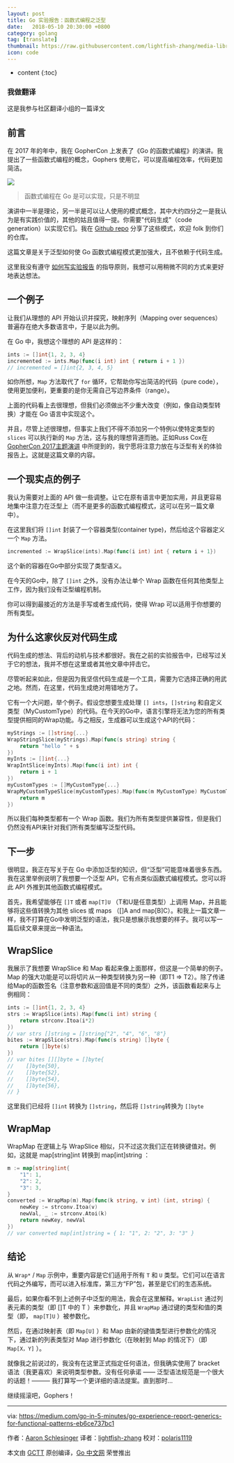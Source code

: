 ```yaml
---
layout: post
title: Go 实验报告：函数式编程之泛型
date:   2018-05-10 20:30:00 +0800
category: golang
tag: [translate]
thumbnail: https://raw.githubusercontent.com/lightfish-zhang/media-library/master/image/2018/gopher-4.jpg
icon: code
---
```



* content
{:toc}

### 我做翻译

这是我参与社区翻译小组的一篇译文

## 前言

在 2017 年的年中，我在 GopherCon 上发表了《Go 的函数式编程》的演讲。我提出了一些函数式编程的概念，Gophers 使用它，可以提高编程效率，代码更加简洁。

![](https://raw.githubusercontent.com/studygolang/gctt-images/master/go-experience-report-generics-for-functional-patterns/functional-programming-in-go.jpeg)

> 函数式编程在 Go 是可以实现，只是不明显

演讲中一半是理论，另一半是可以让人使用的模式概念，其中大约四分之一是我认为是有实践价值的，其他的姑且值得一提。你需要"代码生成"（code generation）以实现它们。我在 [Github repo](https://github.com/go-functional/core) 分享了这些模式，欢迎 folk 到你们的仓库。

这篇文章是关于泛型如何使 Go 函数式编程模式更加强大，且不依赖于代码生成。

这里我没有遵守 [如何写实验报告](https://github.com/golang/go/wiki/ExperienceReports) 的指导原则，我想可以用稍微不同的方式来更好地表达想法。

## 一个例子

让我们从理想的 API 开始认识并探究，映射序列（Mapping over sequences）普遍存在绝大多数语言中，于是以此为例。

在 Go 中，我想这个理想的 API 是这样的：

```go
ints := []int{1, 2, 3, 4}
incremented := ints.Map(func(i int) int { return i + 1 })
// incremented = []int{2, 3, 4, 5}
```

如你所想，`Map` 方法取代了 `for` 循环，它帮助你写出简洁的代码（pure code），使用更加便利，更重要的是你无需自己写边界条件（range）。

上面的代码看上去很理想，但我们必须做出不少重大改变（例如，像自动类型转换）才能在 Go 语言中实现这个。

并且，尽管上述很理想，但事实上我们不得不添加另一个特例以使特定类型的 `slices` 可以执行新的 `Map` 方法，这与我的理想背道而驰。正如Russ Cox在 [GopherCon 2017主题演讲](https://www.youtube.com/watch?v=0Zbh_vmAKvk) 中所提到的，我宁愿将注意力放在与泛型有关的体验报告上。这就是这篇文章的内容。

## 一个现实点的例子

我认为需要对上面的 API 做一些调整。让它在原有语言中更加实用，并且更容易地集中注意力在泛型上（而不是更多的函数式编程模式，这可以在另一篇文章中）。

在这里我们将 `[]int` 封装了一个容器类型(container type)，然后给这个容器定义一个 `Map` 方法。

```go
incremented := WrapSlice(ints).Map(func(i int) int { return i + 1})
```

这个新的容器在Go中部分实现了类型语义。

在今天的Go中，除了 `[]int` 之外，没有办法让单个 Wrap 函数在任何其他类型上工作，因为我们没有泛型编程机制。

你可以得到最接近的方法是手写或者生成代码，使得 Wrap 可以适用于你想要的所有类型。

## 为什么这家伙反对代码生成

代码生成的想法、背后的动机与技术都很好。我在之前的实验报告中，已经写过关于它的想法，我并不想在这里或者其他文章中抨击它。

尽管听起来如此，但是因为我坚信代码生成是一个工具，需要为它选择正确的用武之地。然而，在这里，代码生成绝对用错地方了。

它有一个大问题，举个例子。假设您想要生成处理 `[] ints`，`[]string` 和自定义类型（MyCustomType）的代码。在今天的Go中，语言引擎将无法为您的所有类型提供相同的Wrap功能。与之相反，生成器可以生成这个API的代码：

```go
myStrings := []string{...}
WrapStringSlice(myStrings).Map(func(s string) string {
    return "hello " + s
})
myInts := []int{...}
WrapIntSlice(myInts).Map(func(i int) int {
    return i + 1
})
myCustomTypes := []MyCustomType{...}
WrapMyCustomTypeSlice(myCustomTypes).Map(func(m MyCustomType) MyCustomType {
    return m
})
```

所以我们每种类型都有一个 Wrap 函数。我们为所有类型提供兼容性，但是我们仍然没有API来针对我们所有类型编写泛型代码。

## 下一步

很明显，我正在写关于在 Go 中添加泛型的知识，但“泛型”可能意味着很多东西。我在这里举例说明了我想要一个泛型 API，它有点类似函数式编程模式。您可以将此 API 外推到其他函数式编程模式。

首先，我希望能够在 `[]T` 或者 `map[T]U` （T和U是任意类型）上调用 Map，并且能够将这些值转换为其他 slices 或 maps （[]A and map[B]C）。和我上一篇文章一样，我不打算在Go中发明泛型的语法，我只是想展示我想要的样子。我可以写一篇后续文章来提出一种语法。

## WrapSlice

我展示了我想要 WrapSlice 和 Map 看起来像上面那样，但这是一个简单的例子。Map 的强大功能是可以将切片从一种类型转换为另一种（即T1 => T2）。除了传递给Map的函数签名（注意参数和返回值是不同的类型）之外，该函数看起来与上例相同：

```go
ints := []int{1, 2, 3, 4}
strs := WrapSlice(ints).Map(func(i int) string {
    return strconv.Itoa(i*2)
})
// var strs []string = []string{"2", "4", "6", "8"}
bites := WrapSlice(strs).Map(func(s string) []byte {
    return []byte(s)
})
// var bites [][]byte = []byte{
//    []byte{50},
//    []byte{52},
//    []byte{54},
//    []byte{56},
// }
```

这里我们已经将 `[]int` 转换为 `[]string`，然后将 `[]string`转换为 `[]byte`

## WrapMap

WrapMap 在逻辑上与 WrapSlice 相似，只不过这次我们正在转换键值对。例如，这就是 map[string]int 转换到 map[int]string ：

```go
m := map[string]int{
    "1": 1,
    "2": 2,
    "3": 3,
}
converted := WrapMap(m).Map(func(k string, v int) (int, string) {
    newKey := strconv.Itoa(v)
    newVal, _ := strconv.Atoi(k)
    return newKey, newVal
})
// var converted map[int]string = { 1: "1", 2: "2", 3: "3" }
```

## 结论

从 `Wrap*` / `Map` 示例中，重要内容是它们适用于所有 `T` 和 `U` 类型。它们可以在语言代码之外编写，而可以进入标准库，第三方“FP”包，甚至是它们的生态系统。

最后，如果你看不到上述例子中泛型的用法，我会在这里解释。`WrapList` 通过列表元素的类型（即 []T 中的 T ）来参数化，并且 `WrapMap` 通过键的类型和值的类型（即， `map[T]U` ）被参数化。

然后，在通过映射表（即 `Map[U]` ）和 Map 由新的键值类型进行参数化的情况下，通过新的列表类型对 Map 进行参数化（在映射到 Map 的情况下）（即 `Map[X，Y]` ）。

就像我之前说过的，我没有在这里正式指定任何语法，但我确实使用了 bracket 语法（我更喜欢）来说明类型参数。没有任何承诺 —— 泛型语法规范是一个很大的话题！——— 我打算写一个更详细的语法提案。直到那时…

继续摇滚吧，Gophers！

---

via: https://medium.com/go-in-5-minutes/go-experience-report-generics-for-functional-patterns-eb6ce737bc1

作者：[Aaron Schlesinger](https://medium.com/@arschles)
译者：[lightfish-zhang](https://github.com/lightfish-zhang)
校对：[polaris1119](https://github.com/polaris1119)

本文由 [GCTT](https://github.com/studygolang/GCTT) 原创编译，[Go 中文网](https://studygolang.com/) 荣誉推出
